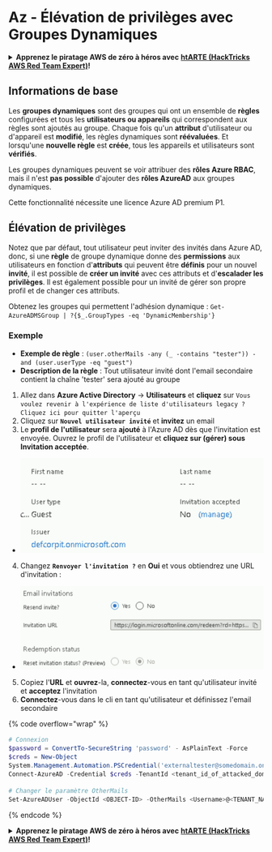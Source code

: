 # Az - Élévation de privilèges avec Groupes Dynamiques

<details>

<summary><strong>Apprenez le piratage AWS de zéro à héros avec</strong> <a href="https://training.hacktricks.xyz/courses/arte"><strong>htARTE (HackTricks AWS Red Team Expert)</strong></a><strong>!</strong></summary>

Autres moyens de soutenir HackTricks :

* Si vous souhaitez voir votre **entreprise annoncée dans HackTricks** ou **télécharger HackTricks en PDF**, consultez les [**PLANS D'ABONNEMENT**](https://github.com/sponsors/carlospolop) !
* Obtenez le [**merchandising officiel PEASS & HackTricks**](https://peass.creator-spring.com)
* Découvrez [**La Famille PEASS**](https://opensea.io/collection/the-peass-family), notre collection d'[**NFTs**](https://opensea.io/collection/the-peass-family) exclusifs
* **Rejoignez le** 💬 [**groupe Discord**](https://discord.gg/hRep4RUj7f) ou le [**groupe telegram**](https://t.me/peass) ou **suivez** moi sur **Twitter** 🐦 [**@carlospolopm**](https://twitter.com/carlospolopm)**.**
* **Partagez vos astuces de piratage en soumettant des PR aux dépôts github** [**HackTricks**](https://github.com/carlospolop/hacktricks) et [**HackTricks Cloud**](https://github.com/carlospolop/hacktricks-cloud).

</details>

## Informations de base

Les **groupes dynamiques** sont des groupes qui ont un ensemble de **règles** configurées et tous les **utilisateurs ou appareils** qui correspondent aux règles sont ajoutés au groupe. Chaque fois qu'un **attribut** d'utilisateur ou d'appareil est **modifié**, les règles dynamiques sont **réévaluées**. Et lorsqu'une **nouvelle règle** est **créée**, tous les appareils et utilisateurs sont **vérifiés**.

Les groupes dynamiques peuvent se voir attribuer des **rôles Azure RBAC**, mais il n'est **pas possible** d'ajouter des **rôles AzureAD** aux groupes dynamiques.

Cette fonctionnalité nécessite une licence Azure AD premium P1.

## Élévation de privilèges

Notez que par défaut, tout utilisateur peut inviter des invités dans Azure AD, donc, si une **règle** de groupe dynamique donne des **permissions** aux utilisateurs en fonction d'**attributs** qui peuvent être **définis** pour un nouvel **invité**, il est possible de **créer un invité** avec ces attributs et d'**escalader les privilèges**. Il est également possible pour un invité de gérer son propre profil et de changer ces attributs.

Obtenez les groupes qui permettent l'adhésion dynamique : `Get-AzureADMSGroup | ?{$_.GroupTypes -eq 'DynamicMembership'}`

### Exemple

* **Exemple de règle** : `(user.otherMails -any (_ -contains "tester")) -and (user.userType -eq "guest")`
* **Description de la règle** : Tout utilisateur invité dont l'email secondaire contient la chaîne 'tester' sera ajouté au groupe

1. Allez dans **Azure Active Directory** -> **Utilisateurs** et **cliquez** sur `Vous voulez revenir à l'expérience de liste d'utilisateurs legacy ? Cliquez ici pour quitter l'aperçu`
2. Cliquez sur **`Nouvel utilisateur invité`** et **invitez** un email
3. Le **profil de l'utilisateur** sera **ajouté** à l'Azure AD dès que l'invitation est envoyée. Ouvrez le profil de l'utilisateur et **cliquez sur (gérer) sous Invitation acceptée**.
* ![](<../../.gitbook/assets/image (87) (1).png>)
4. Changez **`Renvoyer l'invitation ?`** en **Oui** et vous obtiendrez une URL d'invitation :
* ![](<../../.gitbook/assets/image (11) (1) (2) (1).png>)
5. Copiez l'**URL** et **ouvrez**-la, **connectez**-vous en tant qu'utilisateur invité et **acceptez** l'invitation
6.  **Connectez**-vous dans le cli en tant qu'utilisateur et définissez l'email secondaire

{% code overflow="wrap" %}
```powershell
# Connexion
$password = ConvertTo-SecureString 'password' - AsPlainText -Force
$creds = New-Object
System.Management.Automation.PSCredential('externaltester@somedomain.onmicrosoft.com', $Password)
Connect-AzureAD -Credential $creds -TenantId <tenant_id_of_attacked_domain>

# Changer le paramètre OtherMails
Set-AzureADUser -ObjectId <OBJECT-ID> -OtherMails <Username>@<TENANT_NAME>.onmicrosoft.com -Verbose
```
{% endcode %}

<details>

<summary><strong>Apprenez le piratage AWS de zéro à héros avec</strong> <a href="https://training.hacktricks.xyz/courses/arte"><strong>htARTE (HackTricks AWS Red Team Expert)</strong></a><strong>!</strong></summary>

Autres moyens de soutenir HackTricks :

* Si vous souhaitez voir votre **entreprise annoncée dans HackTricks** ou **télécharger HackTricks en PDF**, consultez les [**PLANS D'ABONNEMENT**](https://github.com/sponsors/carlospolop) !
* Obtenez le [**merchandising officiel PEASS & HackTricks**](https://peass.creator-spring.com)
* Découvrez [**La Famille PEASS**](https://opensea.io/collection/the-peass-family), notre collection d'[**NFTs**](https://opensea.io/collection/the-peass-family) exclusifs
* **Rejoignez le** 💬 [**groupe Discord**](https://discord.gg/hRep4RUj7f) ou le [**groupe telegram**](https://t.me/peass) ou **suivez** moi sur **Twitter** 🐦 [**@carlospolopm**](https://twitter.com/carlospolopm)**.**
* **Partagez vos astuces de piratage en soumettant des PR aux dépôts github** [**HackTricks**](https://github.com/carlospolop/hacktricks) et [**HackTricks Cloud**](https://github.com/carlospolop/hacktricks-cloud).

</details>
